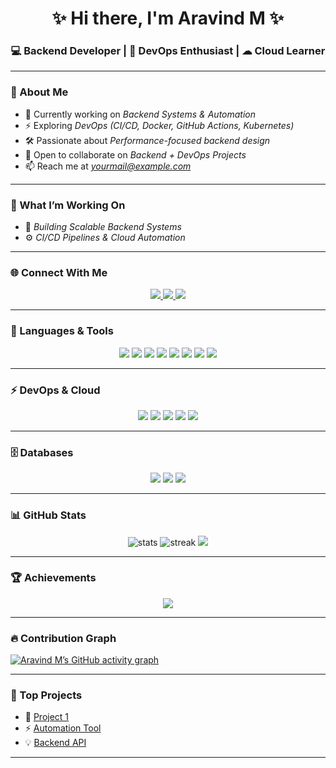 <h1 align="center">✨ Hi there, I'm Aravind M ✨</h1>
<h3 align="center">💻 Backend Developer | 🚀 DevOps Enthusiast | ☁ Cloud Learner</h3>

---

### 🌟 About Me  
- 🔭 Currently working on *Backend Systems & Automation*  
- ⚡ Exploring *DevOps (CI/CD, Docker, GitHub Actions, Kubernetes)*  
- 🛠 Passionate about *Performance-focused backend design*  
- 🤝 Open to collaborate on *Backend + DevOps Projects*  
- 📫 Reach me at *yourmail@example.com*  

---

### 🚀 What I’m Working On
- 🧩 *Building Scalable Backend Systems*  
- ⚙ *CI/CD Pipelines & Cloud Automation*  

---

### 🌐 Connect With Me
<p align="center">
  <a href="https://linkedin.com/in/yourprofile" target="blank">
    <img src="https://img.shields.io/badge/LinkedIn-%230A66C2.svg?&style=for-the-badge&logo=linkedin&logoColor=white"/>
  </a>
  <a href="https://reddit.com/user/yourprofile" target="blank">
    <img src="https://img.shields.io/badge/Reddit-%23FF4500.svg?&style=for-the-badge&logo=reddit&logoColor=white"/>
  </a>
  <a href="mailto:yourmail@example.com" target="blank">
    <img src="https://img.shields.io/badge/Gmail-%23EA4335.svg?&style=for-the-badge&logo=gmail&logoColor=white"/>
  </a>
</p>

---

### 🎨 Languages & Tools
<p align="center">
  <img src="https://img.shields.io/badge/C-blue?style=for-the-badge&logo=c&logoColor=white"/>
  <img src="https://img.shields.io/badge/C++-00599C?style=for-the-badge&logo=cplusplus&logoColor=white"/>
  <img src="https://img.shields.io/badge/Java-ED8B00?style=for-the-badge&logo=java&logoColor=white"/>
  <img src="https://img.shields.io/badge/Python-3776AB?style=for-the-badge&logo=python&logoColor=white"/>
  <img src="https://img.shields.io/badge/HTML5-E34F26?style=for-the-badge&logo=html5&logoColor=white"/>
  <img src="https://img.shields.io/badge/CSS3-1572B6?style=for-the-badge&logo=css3&logoColor=white"/>
  <img src="https://img.shields.io/badge/JavaScript-F7DF1E?style=for-the-badge&logo=javascript&logoColor=black"/>
  <img src="https://img.shields.io/badge/Node.js-43853D?style=for-the-badge&logo=node.js&logoColor=white"/>
</p>

---

### ⚡ DevOps & Cloud
<p align="center">
  <img src="https://img.shields.io/badge/Docker-2496ED?style=for-the-badge&logo=docker&logoColor=white"/>
  <img src="https://img.shields.io/badge/Kubernetes-326CE5?style=for-the-badge&logo=kubernetes&logoColor=white"/>
  <img src="https://img.shields.io/badge/GitHub%20Actions-2088FF?style=for-the-badge&logo=github-actions&logoColor=white"/>
  <img src="https://img.shields.io/badge/Azure-0078D4?style=for-the-badge&logo=microsoftazure&logoColor=white"/>
  <img src="https://img.shields.io/badge/CI/CD-FF1493?style=for-the-badge&logo=gitlab&logoColor=white"/>
</p>

---

### 🗄 Databases
<p align="center">
  <img src="https://img.shields.io/badge/MySQL-005C84?style=for-the-badge&logo=mysql&logoColor=white"/>
  <img src="https://img.shields.io/badge/PostgreSQL-316192?style=for-the-badge&logo=postgresql&logoColor=white"/>
  <img src="https://img.shields.io/badge/MongoDB-4EA94B?style=for-the-badge&logo=mongodb&logoColor=white"/>
</p>

---

### 📊 GitHub Stats
<p align="center">
  <img src="https://github-readme-stats.vercel.app/api?username=YourGitHubUser&show_icons=true&theme=radical" alt="stats" />
  <img src="https://github-readme-streak-stats.herokuapp.com/?user=YourGitHubUser&theme=radical" alt="streak"/>
  <img src="https://github-readme-stats.vercel.app/api/top-langs/?username=YourGitHubUser&layout=compact&theme=radical"/>
</p>

---

### 🏆 Achievements
<p align="center">
  <img src="https://github-profile-trophy.vercel.app/?username=YourGitHubUser&theme=radical&no-frame=true&margin-w=10"/>
</p>

---

### 🔥 Contribution Graph
[![Aravind M’s GitHub activity graph](https://github-readme-activity-graph.vercel.app/graph?username=YourGitHubUser&theme=tokyo-night)](https://github.com/ashutosh00710/github-readme-activity-graph)

---

### 📌 Top Projects
- 🚀 [Project 1](https://github.com/YourGitHubUser/project1)  
- ⚡ [Automation Tool](https://github.com/YourGitHubUser/project2)  
- 💡 [Backend API](https://github.com/YourGitHubUser/project3)  

---
